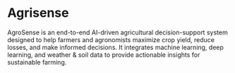# Agrisense
AgroSense is an end-to-end AI-driven agricultural decision-support system designed to help farmers and agronomists maximize crop yield, reduce losses, and make informed decisions. It integrates machine learning, deep learning, and weather &amp; soil data to provide actionable insights for sustainable farming.
